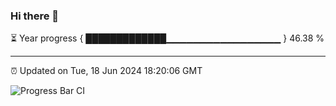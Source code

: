 ### Hi there 👋

⏳ Year progress { █████████████▁▁▁▁▁▁▁▁▁▁▁▁▁▁▁▁▁ } 46.38 %

---

⏰ Updated on Tue, 18 Jun 2024 18:20:06 GMT

![Progress Bar CI](https://github.com/liununu/liununu/workflows/Progress%20Bar%20CI/badge.svg)
